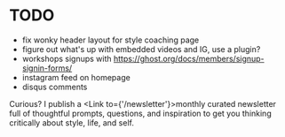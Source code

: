 # TODO

* fix wonky header layout for style coaching page
* figure out what's up with embedded videos and IG, use a plugin?
* workshops signups with https://ghost.org/docs/members/signup-signin-forms/
* instagram feed on homepage
* disqus comments



Curious? I publish a <Link to={'/newsletter'}>monthly curated newsletter</Link> full of thoughtful prompts, questions, and inspiration to get you thinking critically about style, life, and self. 